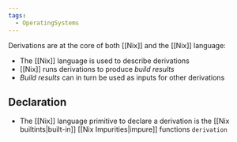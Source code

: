 ```yaml
---
tags:
  - OperatingSystems
---
```

Derivations are at the core of both [[Nix]] and the [[Nix]] language:
- The [[Nix]] language is used to describe derivations
- [[Nix]] runs derivations to produce *build results*
- *Build results* can in turn be used as inputs for other derivations
## Declaration
- The [[Nix]] language primitive to declare a derivation is the [[Nix builtints|built-in]] [[Nix Impurities|impure]] functions `derivation`